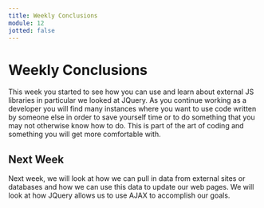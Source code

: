 ```yaml
---
title: Weekly Conclusions
module: 12
jotted: false
---
```


# Weekly Conclusions

This week you started to see how you can use and learn about external JS libraries in particular we looked at JQuery. As you continue working as a developer you will find many instances where you want to use code written by someone else in order to save yourself time or to do something that you may not otherwise know how to do. This is part of the art of coding and something you will get more comfortable with.


## Next Week

Next week, we will look at how we can pull in data from external sites or databases and how we can use this data to update our web pages.  We will look at how JQuery allows us to use AJAX to accomplish our goals. 
